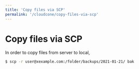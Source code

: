 ```yaml
---
title: 'Copy files via SCP'
permalink: '/cloudcone/copy-files-via-scp'
---
```


# Copy files via SCP

In order to copy files from server to local,

```bash
$ scp -r user@xexample.com:/folder/backups/2021-01-21/ bak
```